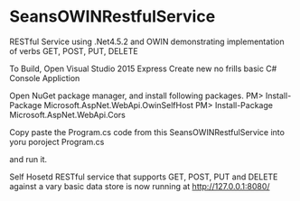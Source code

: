 # SeansOWINRestfulService
RESTful Service using .Net4.5.2 and OWIN demonstrating implementation of verbs GET, POST, PUT, DELETE

To Build,
Open Visual Studio 2015 Express
Create new no frills basic C# Console Appliction

Open NuGet package manager, and install following packages.
PM> Install-Package Microsoft.AspNet.WebApi.OwinSelfHost
PM> Install-Package Microsoft.AspNet.WebApi.Cors

Copy paste the Program.cs code from this SeansOWINRestfulService into yoru poroject Program.cs 

and run it.

Self Hosetd RESTful service that supports GET, POST, PUT and DELETE against a vary basic data store is now running at http://127.0.0.1:8080/


